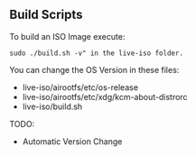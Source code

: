 ## Build Scripts

To build an ISO Image execute:
```
sudo ./build.sh -v" in the live-iso folder.
```
  
You can change the OS Version in these files:  
 - live-iso/airootfs/etc/os-release  
 - live-iso/airootfs/etc/xdg/kcm-about-distrorc  
 - live-iso/build.sh  
   
   
TODO:  
 - Automatic Version Change  
